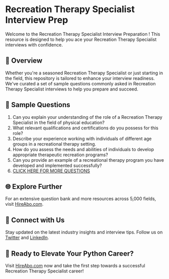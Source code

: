 # Recreation Therapy Specialist Interview Prep

Welcome to the Recreation Therapy Specialist Interview Preparation ! This resource is designed to help you ace your Recreation Therapy Specialist interviews with confidence.

## 🚀 Overview

Whether you're a seasoned Recreation Therapy Specialist or just starting in the field, this repository is tailored to enhance your interview readiness. We've curated a set of sample questions commonly asked in Recreation Therapy Specialist interviews to help you prepare and succeed.

## 📝 Sample Questions

1. Can you explain your understanding of the role of a Recreation Therapy Specialist in the field of physical education?
2. What relevant qualifications and certifications do you possess for this role?
3. Describe your experience working with individuals of different age groups in a recreational therapy setting.
4. How do you assess the needs and abilities of individuals to develop appropriate therapeutic recreation programs?
5. Can you provide an example of a recreational therapy program you have developed and implemented successfully?
6. [CLICK HERE FOR MORE QUESTIONS](https://hireabo.com/job/15_4_35/Recreation%20Therapy%20Specialist)

## 🌐 Explore Further

For an extensive question bank and more resources across 5,000 fields, visit [HireAbo.com](https://www.hireabo.com).

## 📱 Connect with Us

Stay updated on the latest industry insights and interview tips. Follow us on [Twitter](https://twitter.com/hireabo) and [LinkedIn](https://www.linkedin.com/in/hire-abo-3609972a8/).

## 🚀 Ready to Elevate Your Python Career?

Visit [HireAbo.com](https://www.hireabo.com) now and take the first step towards a successful Recreation Therapy Specialist career!